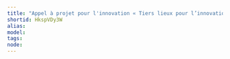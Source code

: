 ```yaml
---
title: "Appel à projet pour l'innovation « Tiers lieux pour l’innovation » Auvergne-Rhône-Alpes"
shortid: HkspVDy3W
alias: 
model: 
tags: 
node: 
--- 
```

 